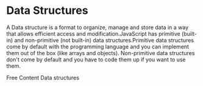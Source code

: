 # Data Structures

A Data structure is a format to organize, manage and store data in a way that allows efficient access and modification.JavaScript has primitive (built-in) and non-primitive (not built-in) data structures.Primitive data structures come by default with the programming language and you can implement them out of the box (like arrays and objects). Non-primitive data structures don't come by default and you have to code them up if you want to use them.

<ResourceGroupTitle>Free Content</ResourceGroupTitle>
<BadgeLink colorScheme='yellow' badgeText='Read' href='https://www.freecodecamp.org/news/data-structures-in-javascript-with-examples/#what-is-a-data-structure'> Data structures</BadgeLink>
